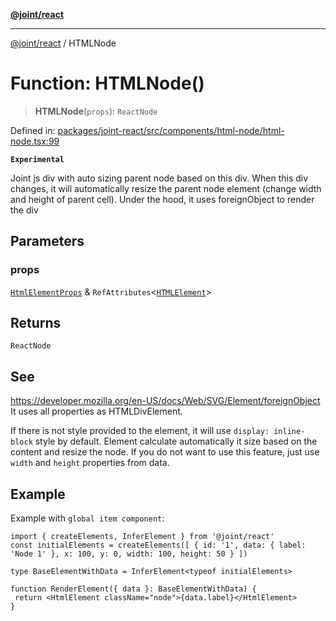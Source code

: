[**@joint/react**](../README.md)

***

[@joint/react](../README.md) / HTMLNode

# Function: HTMLNode()

> **HTMLNode**(`props`): `ReactNode`

Defined in: [packages/joint-react/src/components/html-node/html-node.tsx:99](https://github.com/samuelgja/joint/blob/main/packages/joint-react/src/components/html-node/html-node.tsx#L99)

**`Experimental`**

Joint js div with auto sizing parent node based on this div.
When this div changes, it will automatically resize the parent node element (change width and height of parent cell).
Under the hood, it uses foreignObject to render the div

## Parameters

### props

[`HtmlElementProps`](../type-aliases/HtmlElementProps.md) & `RefAttributes`\<[`HTMLElement`](https://developer.mozilla.org/docs/Web/API/HTMLElement)\>

## Returns

`ReactNode`

## See

https://developer.mozilla.org/en-US/docs/Web/SVG/Element/foreignObject
It uses all properties as HTMLDivElement.

If there is not style provided to the element, it will use `display: inline-block` style by default.
Element calculate automatically it size based on the content and resize the node. If you do not want to use this feature, just use `width` and `height` properties from data.

## Example

Example with `global item component`:
```tsx
import { createElements, InferElement } from '@joint/react'
const initialElements = createElements([ { id: '1', data: { label: 'Node 1' }, x: 100, y: 0, width: 100, height: 50 } ])

type BaseElementWithData = InferElement<typeof initialElements>

function RenderElement({ data }: BaseElementWithData) {
 return <HtmlElement className="node">{data.label}</HtmlElement>
}
